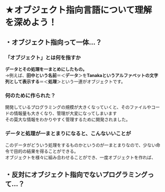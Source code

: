 # **★オブジェクト指向言語**について理解を深めよう！
## ・オブジェクト指向って一体...？
### 「オブジェクト」とは何を指すか
**データとその処理を一まとめにしたもの。**  
→例えば、**田中という名前**＝＜**データ**＞を**Tanakaというアルファベットの文字列として表示する**＝＜**処理**＞という一連がオブジェクトです。 
### 何のために作られた？
開発しているプログラミングの規模が大きくなっていくと、そのファイルやコードの情報量も大きくなり、管理が大変になってしまいます  
その莫大な情報をわかりやすく管理するために開発されました。
### データと処理が一まとまりになると、こんないいことが
このデータがどういう処理をするものかというのが一まとまりなので、少ない命令で目的の結果を得ることができる。  
オブジェクトを様々に組み合わせることができ、一度オブジェクトを作れば、
## ・反対にオブジェクト指向でないプログラミングって...？
### 
